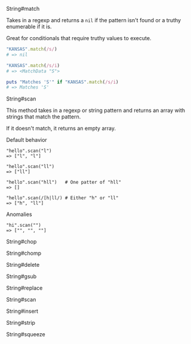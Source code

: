 String#match

Takes in a regexp and returns a `nil` if the pattern isn't found or a truthy enumerable if it is.

Great for conditionals that require truthy values to execute.

```ruby
"KANSAS".match(/s/)
# => nil

"KANSAS".match(/s/i)
# => <MatchData "S">

puts "Matches 'S'" if "KANSAS".match(/s/i)
# => Matches 'S'
```

String#scan

This method takes in a regexp or string pattern and returns an array with strings that match the pattern.

If it doesn't match, it returns an empty array.

Default behavior
```
"hello".scan("l")
=> ["l", "l"]

"hello".scan("ll")
=> ["ll"]

"hello".scan("hll")   # One patter of "hll"
=> []

"hello".scan(/[h|ll/) # Either "h" or "ll"
=> ["h", "ll"]
```

Anomalies
```
"hi".scan("")
=> ["", "", ""]
```

String#chop

String#chomp

String#delete

String#gsub

String#replace

String#scan

String#insert

String#strip

String#squeeze